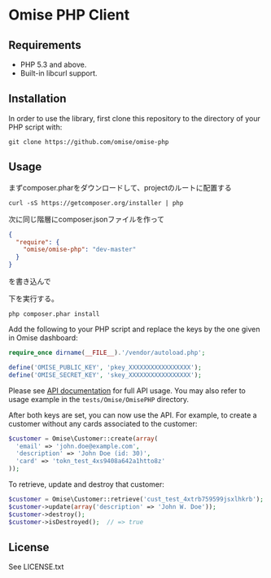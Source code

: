 # Omise PHP Client

## Requirements

* PHP 5.3 and above.
* Built-in libcurl support.

## Installation

In order to use the library, first clone this repository to the directory of your PHP script with:

```
git clone https://github.com/omise/omise-php
```

## Usage

まずcomposer.pharをダウンロードして、projectのルートに配置する
```shell
curl -sS https://getcomposer.org/installer | php
```

次に同じ階層にcomposer.jsonファイルを作って
```json
{
  "require": {
    "omise/omise-php": "dev-master"
  }
}
```
を書き込んで

下を実行する。
```shell
php composer.phar install
```

Add the following to your PHP script and replace the keys by the one given in Omise dashboard:

```php
require_once dirname(__FILE__).'/vendor/autoload.php';

define('OMISE_PUBLIC_KEY', 'pkey_XXXXXXXXXXXXXXXXX');
define('OMISE_SECRET_KEY', 'skey_XXXXXXXXXXXXXXXXX');
```

Please see [API documentation](https://docs.omise.co/) for full API usage. You may also refer to usage example in the `tests/Omise/OmisePHP` directory.

After both keys are set, you can now use the API. For example, to create a customer without any cards associated to the customer:

```php
$customer = Omise\Customer::create(array(
  'email' => 'john.doe@example.com',
  'description' => 'John Doe (id: 30)',
  'card' => 'tokn_test_4xs9408a642a1htto8z'
));
```

To retrieve, update and destroy that customer:

```php
$customer = Omise\Customer::retrieve('cust_test_4xtrb759599jsxlhkrb');
$customer->update(array('description' => 'John W. Doe'));
$customer->destroy();
$customer->isDestroyed();  // => true
```

## License

See LICENSE.txt
